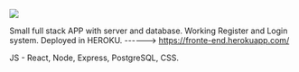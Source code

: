 <img src= "https://scontent.xx.fbcdn.net/v/t1.15752-9/295640474_1852725888254753_7223965087576735332_n.png?stp=dst-png_p206x206&_nc_cat=110&ccb=1-7&_nc_sid=aee45a&_nc_ohc=uFgxqQcQNm0AX8cylen&_nc_ad=z-m&_nc_cid=0&_nc_ht=scontent.xx&oh=03_AVIFBo8FV0t_YHOuuvXUHta670Wlxahsini0sxnshT2dog&oe=630763E2"></img>

Small full stack APP with server and database. Working Register and Login system.
Deployed in HEROKU. ------> https://fronte-end.herokuapp.com/

JS - React, Node, Express, PostgreSQL, CSS. 






